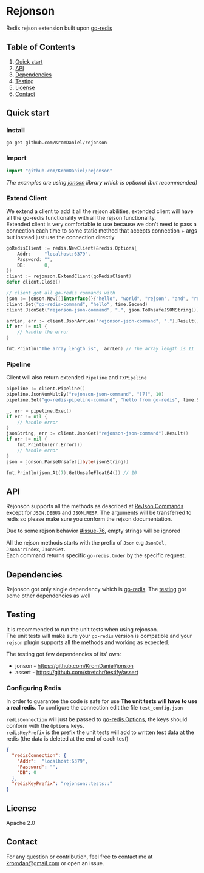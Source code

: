 # Rejonson

Redis rejson extension built upon [go-redis](https://github.com/go-redis/redis)


## Table of Contents

1. [Quick start](#install)
2. [API](#api)
3. [Dependencies](#dependencies)
4. [Testing](#testing)
5. [License](#license)
6. [Contact](#contact)
 

## Quick start

### Install

```shell
go get github.com/KromDaniel/rejonson
```

### Import

```go
import "github.com/KromDaniel/rejonson"
```

*The examples are using [jonson](https://github.com/KromDaniel/jonson) library which is optional (but recommended)*

### Extend Client 
We extend a client to add it all the rejson abilities, extended client will have all the go-redis functionality with all the rejson functionality.<br/>Extended client is very comfortable to use because we don't need to pass a connection each time to some static method that accepts connection + args but instead just use the connection directly

```go
goRedisClient := redis.NewClient(&redis.Options{
    Addr:     "localhost:6379",
    Password: "",
    DB:       0,
})
client := rejonson.ExtendClient(goRedisClient)
defer client.Close()

// client got all go-redis commands with 
json := jonson.New([]interface{}{"hello", "world", "rejson", "and", "rejonson", "are", "awesome", 1,2,3,4})
client.Set("go-redis-command", "hello", time.Second)
client.JsonSet("rejonson-json-command", ".", json.ToUnsafeJSONString())

arrLen, err := client.JsonArrLen("rejonson-json-command", ".").Result() // int command
if err != nil {
    // handle the error
}

fmt.Println("The array length is",  arrLen) // The array length is 11
```

### Pipeline
Client will also return extended `Pipeline` and `TXPipeline`

```go
pipeline := client.Pipeline()
pipeline.JsonNumMultBy("rejonson-json-command", "[7]", 10)
pipeline.Set("go-redis-pipeline-command", "hello from go-redis", time.Second)

_, err = pipeline.Exec()
if err != nil {
    // handle error
}
jsonString, err := client.JsonGet("rejonson-json-command").Result()
if err != nil {
    fmt.Println(err.Error())
    // handle error
}
json = jonson.ParseUnsafe([]byte(jsonString))

fmt.Println(json.At(7).GetUnsafeFloat64()) // 10
```

## API

Rejonson supports all the methods as described at [ReJson Commands](https://oss.redislabs.com/rejson/commands/) except for `JSON.DEBUG` and `JSON.RESP`.
The arguments will be transferred to redis so please make sure you conform the rejson documentation.

Due to some rejson behavior [#issue-76](https://github.com/RedisLabsModules/rejson/issues/76), empty strings will be ignored

All the rejson methods starts with the prefix of `Json` e.g `JsonDel`, `JsonArrIndex`, `JsonMGet`.<br/>Each command returns specific `go-redis.Cmder` by the specific request.


## Dependencies
Rejonson got only single dependency which is [go-redis](https://github.com/go-redis/redis). The [testing](#testing) got some other dependencies as well

## Testing
It is recommended to run the unit tests when using rejonson.</br>The unit tests will make sure your `go-redis` version is compatible and your `rejson` plugin supports all the methods and working as expected.

The testing got few dependencies of its' own:

* jonson - https://github.com/KromDaniel/jonson
* assert - https://github.com/stretchr/testify/assert

### Configuring Redis
In order to guarantee the code is safe for use **The unit tests will have to use a real redis**.
To configure the connection edit the file `test_config.json`

`redisConnection` will just be passed to [go-redis.Options](https://godoc.org/github.com/go-redis/redis#Options), the keys should conform with the `Options` keys.</br> 
`redisKeyPrefix` is the prefix the unit tests will add to written test data at the redis (the data is deleted at the end of each test)

```json
{
  "redisConnection": {
    "Addr":  "localhost:6379",
    "Password": "",
    "DB": 0
  },
  "redisKeyPrefix": "rejonson::tests::"
}
```

## License
Apache 2.0

## Contact
For any question or contribution, feel free to contact me at
kromdan@gmail.com or open an issue.

